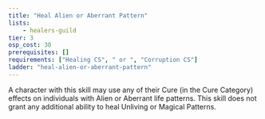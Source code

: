 ```yaml
---
title: "Heal Alien or Aberrant Pattern"
lists:
    - healers-guild
tier: 3
osp_cost: 30
prerequisites: []
requirements: ["Healing CS", " or ", "Corruption CS"]
ladder: "heal-alien-or-aberrant-pattern"
---
```

A character with this skill may use any of their Cure (in the Cure Category) effects on individuals with Alien or Aberrant life patterns. This skill does not grant any additional ability to heal Unliving or Magical Patterns.